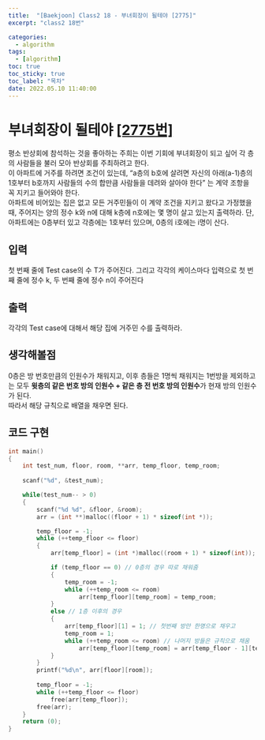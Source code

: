 ```yaml
---
title:  "[Baekjoon] Class2 18 - 부녀회장이 될테야 [2775]"
excerpt: "class2 18번"

categories:
  - algorithm
tags:
  - [algorithm]
toc: true
toc_sticky: true
toc_label: "목차"
date: 2022.05.10 11:40:00
---
```


# 부녀회장이 될테야 [[2775번]](https://www.acmicpc.net/problem/2775)
평소 반상회에 참석하는 것을 좋아하는 주희는 이번 기회에 부녀회장이 되고 싶어 각 층의 사람들을 불러 모아 반상회를 주최하려고 한다.    
이 아파트에 거주를 하려면 조건이 있는데, “a층의 b호에 살려면 자신의 아래(a-1)층의 1호부터 b호까지 사람들의 수의 합만큼 사람들을 데려와 살아야 한다” 는 계약 조항을 꼭 지키고 들어와야 한다.    
아파트에 비어있는 집은 없고 모든 거주민들이 이 계약 조건을 지키고 왔다고 가정했을 때, 주어지는 양의 정수 k와 n에 대해 k층에 n호에는 몇 명이 살고 있는지 출력하라. 단, 아파트에는 0층부터 있고 각층에는 1호부터 있으며, 0층의 i호에는 i명이 산다.    

## 입력
첫 번째 줄에 Test case의 수 T가 주어진다. 그리고 각각의 케이스마다 입력으로 첫 번째 줄에 정수 k, 두 번째 줄에 정수 n이 주어진다    

## 출력
각각의 Test case에 대해서 해당 집에 거주민 수를 출력하라.    

## 생각해볼점
0층은 방 번호만큼의 인원수가 채워지고, 이후 층들은 1명씩 채워지는 1번방을 제외하고는 모두 **윗층의 같은 번호 방의 인원수 + 같은 층 전 번호 방의 인원수**가 현재 방의 인원수가 된다.    
따라서 해당 규칙으로 배열을 채우면 된다.    

## 코드 구현
```c
int	main()
{
	int	test_num, floor, room, **arr, temp_floor, temp_room;
	
	scanf("%d", &test_num);

	while(test_num-- > 0)
	{
		scanf("%d %d", &floor, &room);
		arr = (int **)malloc((floor + 1) * sizeof(int *));

		temp_floor = -1;
		while (++temp_floor <= floor)
		{
			arr[temp_floor] = (int *)malloc((room + 1) * sizeof(int));

			if (temp_floor == 0) // 0층의 경우 따로 채워줌
			{
				temp_room = -1;
				while (++temp_room <= room)
					arr[temp_floor][temp_room] = temp_room;
			}
			else // 1층 이후의 경우
			{
				arr[temp_floor][1] = 1; // 첫번째 방만 한명으로 채우고
				temp_room = 1;
				while (++temp_room <= room) // 나머지 방들은 규칙으로 채움
					arr[temp_floor][temp_room] = arr[temp_floor - 1][temp_room] + arr[temp_floor][temp_room - 1];
			}
		}
		printf("%d\n", arr[floor][room]);
		
		temp_floor = -1;
		while (++temp_floor <= floor)
			free(arr[temp_floor]);
		free(arr);
	}
	return (0);
}
```

